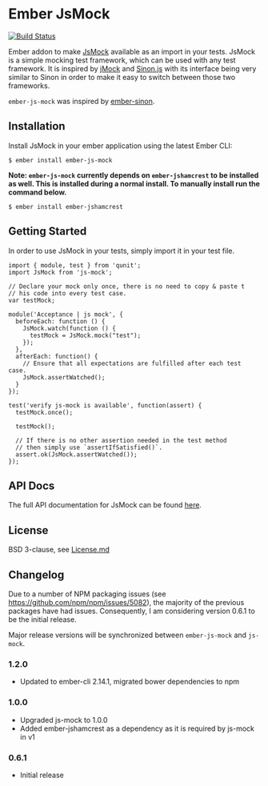 # Ember JsMock

[![Build Status](https://travis-ci.org/j-fischer/ember-js-mock.svg?branch=master)](https://travis-ci.org/j-fischer/ember-js-mock)

Ember addon to make [JsMock](http://jsmock.org/) available as an import in your tests. JsMock is a simple mocking test framework, which can be used with any test framework. It is inspired by [jMock](http://www.jmock.org/) and [Sinon.js](http://sinonjs.org/) with its interface being very similar to Sinon in order to make it easy to switch between those two frameworks.

`ember-js-mock` was inspired by [ember-sinon](https://github.com/csantero/ember-sinon).

## Installation

Install JsMock in your ember application using the latest Ember CLI:

    $ ember install ember-js-mock

**Note: `ember-js-mock` currently depends on `ember-jshamcrest` to be installed as well. This is installed during a normal install.  To manually install run the command below.**

    $ ember install ember-jshamcrest

## Getting Started

In order to use JsMock in your tests, simply import it in your test file.

    import { module, test } from 'qunit';
    import JsMock from 'js-mock';

    // Declare your mock only once, there is no need to copy & paste t
    // his code into every test case.
    var testMock;

    module('Acceptance | js mock', {
      beforeEach: function () {
        JsMock.watch(function () {
          testMock = JsMock.mock("test");
        });
      },
      afterEach: function() {
        // Ensure that all expectations are fulfilled after each test case.
        JsMock.assertWatched();
      }
    });

    test('verify js-mock is available', function(assert) {
      testMock.once();

      testMock();

      // If there is no other assertion needed in the test method
      // then simply use `assertIfSatisfied()`.
      assert.ok(JsMock.assertWatched());
    });

## API Docs

The full API documentation for JsMock can be found [here](http://www.jsmock.org/docs/index.html).

## License

BSD 3-clause, see [License.md](https://github.com/j-fischer/ember-js-mock/blob/master/LICENSE.md)

## Changelog

Due to a number of NPM packaging issues (see https://github.com/npm/npm/issues/5082), the majority of the previous packages have had issues.
Consequently, I am considering version 0.6.1 to be the initial release.

Major release versions will be synchronized between `ember-js-mock` and `js-mock`.

### 1.2.0
- Updated to ember-cli 2.14.1, migrated bower dependencies to npm

### 1.0.0

- Upgraded js-mock to 1.0.0
- Added ember-jshamcrest as a dependency as it is required by js-mock in v1

### 0.6.1

- Initial release
